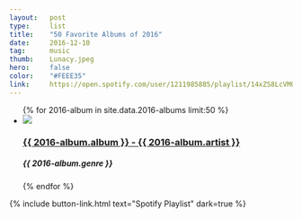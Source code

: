 ```yaml
---
layout:   post
type:     list
title:    "50 Favorite Albums of 2016"
date:     2016-12-10
tag:      music
thumb:    Lunacy.jpeg
hero:     false
color:    "#FEEE35"
link:     https://open.spotify.com/user/1211985885/playlist/14xZS8LcVMQ59SRG8k2FQU
---
```


<ul class="list article-list list-photo list-photo-big list-shadow list-numbered">
{% for 2016-album in site.data.2016-albums limit:50 %}
  <li class="list-item">
    <div class="list-row">
      <a href="{{ 2016-album.link }}">
        <img src="/img/{{ page.title | slugify }}/{{ 2016-album.album }}.jpeg" class="list-image">
      </a>
      <a href="{{ 2016-album.link }}" target="_blank">
        <h3 class="list-title">{{ 2016-album.album }}<span class="subsub"> - </span><span class="sub">{{ 2016-album.artist }}</span></h3>
      </a>
      <h5 class="list-detail">{{ 2016-album.genre }}</h5>
    </div>
  </li>
{% endfor %}
</ul>

{% include button-link.html text="Spotify Playlist" dark=true %}
